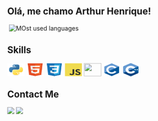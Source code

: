 ## Olá, me chamo Arthur Henrique!

<div>
    <a href="https://github.com/ArthurHenriqueSilva"></a>
    <img height="150em" src="https://github-readme-stats-sigma-five.vercel.app/api?username=arthurhenriquesilva&show_icons=true&theme=dark" alt="">
    <img height="150em" src="https://github-readme-stats-sigma-five.vercel.app/api/top-langs/?username=arthurhenriquesilva&theme=dark&layout=compact" alt="MOst used languages">
</div>
   
## Skills
<div>
    <img align="center" alt="" height="30" width="40" src="https://raw.githubusercontent.com/devicons/devicon/master/icons/python/python-original.svg">
    <img align="center" alt="" height="30" width="40" src="https://raw.githubusercontent.com/devicons/devicon/master/icons/html5/html5-original.svg">
    <img align="center" alt="" height="30" width="40" src="https://raw.githubusercontent.com/devicons/devicon/master/icons/css3/css3-original.svg">
    <img align="center" alt="" height="30" width="40" src="https://raw.githubusercontent.com/devicons/devicon/master/icons/javascript/javascript-original.svg">
    <img align="center" alt="" height="30" width="40" src="https://raw.githubusercontent.com/devicons/devicon/master/icons/javascript/typescript.svg">
    <img align="center" alt="" height="30" width="40" src="https://raw.githubusercontent.com/devicons/devicon/master/icons/c/c-original.svg">
    <img align="center" alt="" height="30" width="40" src="https://raw.githubusercontent.com/devicons/devicon/master/icons/cplusplus/cplusplus-original.svg">
</div>

##


## Contact Me
<div>
    <a href="mailto:arthurhenrique.contactus@gmail.com"><img src="https://img.shields.io/badge/-Gmail-%23333?style=for-the-badge&logo=gmail&color=white" target="_blank"></a>
    <a href="https://www.linkedin.com/in/arthur-henrique-silva-de-lima/"><img src="https://img.shields.io/badge/-LinkedIn-%230077B5?style=for-the-badge&logo=linkedin&logoColor=white" target="_blank"></a>
</div>

<!---
ArthurHenriqueSilva/ArthurHenriqueSilva is a ✨ special ✨ repository because its `README.md` (this file) appears on your GitHub profile.
You can click the Preview link to take a look at your changes.
--->
